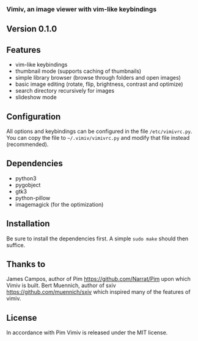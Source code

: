 ### Vimiv, an image viewer with vim-like keybindings

## Version 0.1.0

## Features
* vim-like keybindings
* thumbnail mode (supports caching of thumbnails)
* simple library browser (browse through folders and open images)
* basic image editing (rotate, flip, brightness, contrast and optimize)
* search directory recursively for images
* slideshow mode

## Configuration
All options and keybindings can be configured in the file `/etc/vimivrc.py`. You
can copy the file to `~/.vimiv/vimivrc.py` and modify that file instead
(recommended).

## Dependencies
* python3
* pygobject
* gtk3
* python-pillow
* imagemagick (for the optimization)

## Installation
Be sure to install the dependencies first. A simple `sudo make` should then
suffice.

## Thanks to
James Campos, author of Pim https://github.com/Narrat/Pim upon which Vimiv is
built.
Bert Muennich, author of sxiv https://github.com/muennich/sxiv which inspired
many of the features of vimiv.

## License
In accordance with Pim Vimiv is released under the MIT license.
